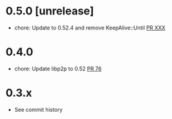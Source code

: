 # 0.5.0 [unrelease]
- chore: Update to 0.52.4 and remove KeepAlive::Until [PR XXX]

[PR XXX]: https://github.com/dariusc93/rust-ipfs/pull/XXX

# 0.4.0
- chore: Update libp2p to 0.52 [PR 76]

[PR 76]: https://github.com/dariusc93/rust-ipfs/pull/76

# 0.3.x
- See commit history